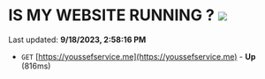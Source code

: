 # IS MY WEBSITE RUNNING ? [![](https://img.shields.io/static/v1?label=Sponsor&message=%E2%9D%A4&logo=GitHub&color=%23fe8e86)](https://github.com/sponsors/<username>)

Last updated: **9/18/2023, 2:58:16 PM**

- `GET` [https://youssefservice.me](https://youssefservice.me) - **Up** (816ms)
